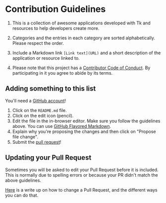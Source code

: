 # Contribution Guidelines

1. This is a collection of awesome applications developed with Tk and resources to help developers create more.

2. Categories and the entries in each category are sorted alphabetically. Please respect the order.

3. Include a Markdown link `[Link text](URL)` and a short description of the application or resource linked to. 

4. Please note that this project has a [Contributor Code of Conduct](code-of-conduct.md). By participating in it you agree to abide by its terms.

## Adding something to this list

You'll need a [GitHub account](https://github.com/join)!

1. Click on the `README.md` file.
2. Click on the edit icon (pencil). 
3. Edit the file in the in-browser editor. Make sure you follow the guidelines above. You can use [GitHub Flavored Markdown](https://help.github.com/articles/github-flavored-markdown/).
4. Explain why you're proposing the changes and then click on "Propose file change".
5. Submit the [pull request](https://help.github.com/articles/using-pull-requests/)!

## Updating your Pull Request

Sometimes you will be asked to edit your Pull Request before it is included. This is normally due to spelling errors or because your PR didn't match the above guidelines.

[Here](https://github.com/RichardLitt/knowledge/blob/master/github/amending-a-commit-guide.md) is a write up on how to change a Pull Request, and the different ways you can do that.
